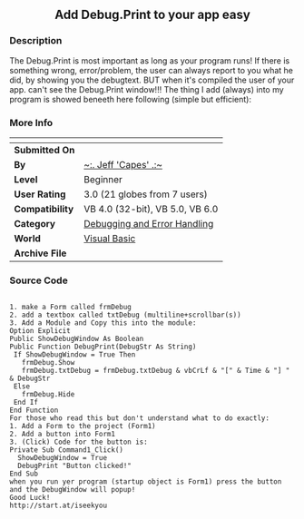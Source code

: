 ﻿<div align="center">

## Add Debug\.Print to your app easy


</div>

### Description

The Debug.Print is most important as long as your program runs! If there is something wrong, error/problem, the user can always report to you what he did, by showing you the debugtext. BUT when it's compiled the user of your app. can't see the Debug.Print window!!! The thing I add (always) into my program is showed beneeth here following (simple but efficient):
 
### More Info
 


<span>             |<span>
---                |---
**Submitted On**   |
**By**             |[\~:\. Jeff 'Capes' \.:\~](https://github.com/Planet-Source-Code/PSCIndex/blob/master/ByAuthor/jeff-capes.md)
**Level**          |Beginner
**User Rating**    |3.0 (21 globes from 7 users)
**Compatibility**  |VB 4\.0 \(32\-bit\), VB 5\.0, VB 6\.0
**Category**       |[Debugging and Error Handling](https://github.com/Planet-Source-Code/PSCIndex/blob/master/ByCategory/debugging-and-error-handling__1-26.md)
**World**          |[Visual Basic](https://github.com/Planet-Source-Code/PSCIndex/blob/master/ByWorld/visual-basic.md)
**Archive File**   |[](https://github.com/Planet-Source-Code/jeff-capes-add-debug-print-to-your-app-easy__1-22008/archive/master.zip)





### Source Code

```

1. make a Form called frmDebug
2. add a textbox called txtDebug (multiline+scrollbar(s))
3. Add a Module and Copy this into the module:
Option Explicit
Public ShowDebugWindow As Boolean
Public Function DebugPrint(DebugStr As String)
 If ShowDebugWindow = True Then
   frmDebug.Show
   frmDebug.txtDebug = frmDebug.txtDebug & vbCrLf & "[" & Time & "] " & DebugStr
 Else
   frmDebug.Hide
 End If
End Function
For those who read this but don't understand what to do exactly:
1. Add a Form to the project (Form1)
2. Add a button into Form1
3. (Click) Code for the button is:
Private Sub Command1_Click()
  ShowDebugWindow = True
  DebugPrint "Button clicked!"
End Sub
when you run yer program (startup object is Form1) press the button and the DebugWindow will popup!
Good Luck!
http://start.at/iseekyou
```

